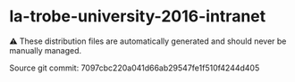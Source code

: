 # la-trobe-university-2016-intranet

:warning: These distribution files are automatically generated and should never be manually managed.

Source git commit: 7097cbc220a041d66ab29547fe1f510f4244d405
